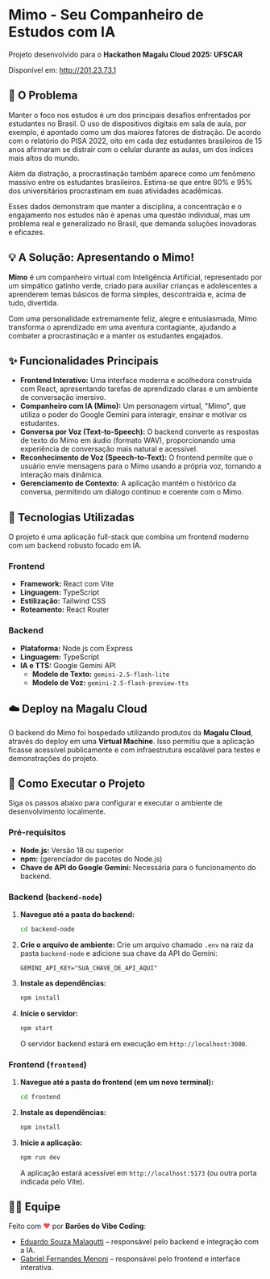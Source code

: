 # Mimo - Seu Companheiro de Estudos com IA 

Projeto desenvolvido para o **Hackathon Magalu Cloud 2025: UFSCAR**

Disponível em: http://201.23.73.1

## 🎯 O Problema

Manter o foco nos estudos é um dos principais desafios enfrentados por estudantes no Brasil. O uso de dispositivos digitais em sala de aula, por exemplo, é apontado como um dos maiores fatores de distração. De acordo com o relatório do PISA 2022, oito em cada dez estudantes brasileiros de 15 anos afirmaram se distrair com o celular durante as aulas, um dos índices mais altos do mundo.

Além da distração, a procrastinação também aparece como um fenômeno massivo entre os estudantes brasileiros. Estima-se que entre 80% e 95% dos universitários procrastinam em suas atividades acadêmicas.

Esses dados demonstram que manter a disciplina, a concentração e o engajamento nos estudos não é apenas uma questão individual, mas um problema real e generalizado no Brasil, que demanda soluções inovadoras e eficazes.

## 💡 A Solução: Apresentando o Mimo!

**Mimo** é um companheiro virtual com Inteligência Artificial, representado por um simpático gatinho verde, criado para auxiliar crianças e adolescentes a aprenderem temas básicos de forma simples, descontraída e, acima de tudo, divertida.

Com uma personalidade extremamente feliz, alegre e entusiasmada, Mimo transforma o aprendizado em uma aventura contagiante, ajudando a combater a procrastinação e a manter os estudantes engajados.

## ✨ Funcionalidades Principais

- **Frontend Interativo:** Uma interface moderna e acolhedora construída com React, apresentando tarefas de aprendizado claras e um ambiente de conversação imersivo.
- **Companheiro com IA (Mimo):** Um personagem virtual, "Mimo", que utiliza o poder do Google Gemini para interagir, ensinar e motivar os estudantes.
- **Conversa por Voz (Text-to-Speech):** O backend converte as respostas de texto do Mimo em áudio (formato WAV), proporcionando uma experiência de conversação mais natural e acessível.
- **Reconhecimento de Voz (Speech-to-Text):** O frontend permite que o usuário envie mensagens para o Mimo usando a própria voz, tornando a interação mais dinâmica.
- **Gerenciamento de Contexto:** A aplicação mantém o histórico da conversa, permitindo um diálogo contínuo e coerente com o Mimo.

## 🚀 Tecnologias Utilizadas

O projeto é uma aplicação full-stack que combina um frontend moderno com um backend robusto focado em IA.

### Frontend
- **Framework:** React com Vite
- **Linguagem:** TypeScript
- **Estilização:** Tailwind CSS
- **Roteamento:** React Router

### Backend
- **Plataforma:** Node.js com Express
- **Linguagem:** TypeScript
- **IA e TTS:** Google Gemini API
  - **Modelo de Texto:** `gemini-2.5-flash-lite`
  - **Modelo de Voz:** `gemini-2.5-flash-preview-tts`

## ☁️ Deploy na Magalu Cloud

O backend do Mimo foi hospedado utilizando produtos da **Magalu Cloud**, através do deploy em uma **Virtual Machine**. Isso permitiu que a aplicação ficasse acessível publicamente e com infraestrutura escalável para testes e demonstrações do projeto.

## 🏃 Como Executar o Projeto

Siga os passos abaixo para configurar e executar o ambiente de desenvolvimento localmente.

### Pré-requisitos
- **Node.js:** Versão 18 ou superior
- **npm:** (gerenciador de pacotes do Node.js)
- **Chave de API do Google Gemini:** Necessária para o funcionamento do backend.

### Backend (`backend-node`)

1. **Navegue até a pasta do backend:**
   ```bash
   cd backend-node

2. **Crie o arquivo de ambiente:**
   Crie um arquivo chamado `.env` na raiz da pasta `backend-node` e adicione sua chave da API do Gemini:

   ```
   GEMINI_API_KEY="SUA_CHAVE_DE_API_AQUI"
   ```
3. **Instale as dependências:**

   ```bash
   npm install
   ```
4. **Inicie o servidor:**

   ```bash
   npm start
   ```

   O servidor backend estará em execução em `http://localhost:3000`.

### Frontend (`frontend`)

1. **Navegue até a pasta do frontend (em um novo terminal):**

   ```bash
   cd frontend
   ```
2. **Instale as dependências:**

   ```bash
   npm install
   ```
3. **Inicie a aplicação:**

   ```bash
   npm run dev
   ```

   A aplicação estará acessível em `http://localhost:5173` (ou outra porta indicada pelo Vite).

## 👨‍💻 Equipe

Feito com <span style="color: #e25555;">♥</span> por **Barões do Vibe Coding**:

* [Eduardo Souza Malagutti](https://github.com/eduMalagutti) – responsável pelo backend e integração com a IA.
* [Gabriel Fernandes Menoni](https://github.com/gabrielmenoni) – responsável pelo frontend e interface interativa.
